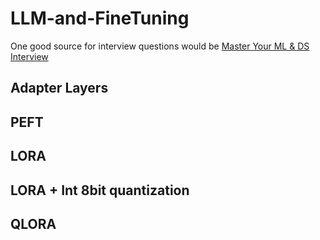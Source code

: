 # LLM-and-FineTuning

 One good source for interview questions would be [Master Your ML & DS Interview](https://www.mlstack.cafe/blog/large-language-models-llms-interview-questions)
 
## Adapter Layers
## PEFT
## LORA
## LORA + Int 8bit quantization
## QLORA

